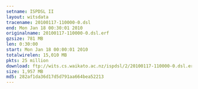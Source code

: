 ```yaml
---
setname: ISPDSL II
layout: witsdata
tracename: 20100117-110000-0.dsl
end: Mon Jan 18 00:30:01 2010
originalname: 20100117-110000-0.dsl.erf
gzsize: 781 MB
len: 0:30:00
start: Mon Jan 18 00:00:01 2010
totalwirelen: 15,010 MB
pkts: 25 million
download: ftp://wits.cs.waikato.ac.nz/ispdsl/2/20100117-110000-0.dsl.erf.gz
size: 1,957 MB
md5: 282af1da36d17d5d791aa664bea52213
---
```

